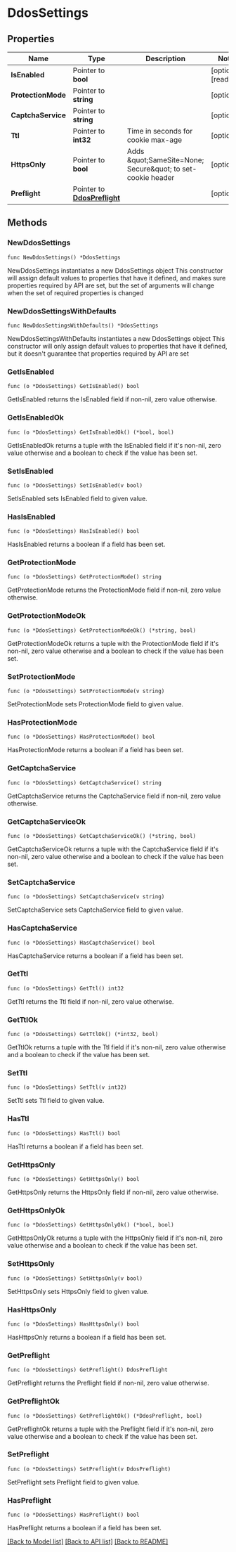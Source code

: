 # DdosSettings

## Properties

Name | Type | Description | Notes
------------ | ------------- | ------------- | -------------
**IsEnabled** | Pointer to **bool** |  | [optional] [readonly] 
**ProtectionMode** | Pointer to **string** |  | [optional] 
**CaptchaService** | Pointer to **string** |  | [optional] 
**Ttl** | Pointer to **int32** | Time in seconds for cookie max-age | [optional] 
**HttpsOnly** | Pointer to **bool** | Adds \&quot;SameSite&#x3D;None; Secure\&quot; to set-cookie header | [optional] 
**Preflight** | Pointer to [**DdosPreflight**](DdosPreflight.md) |  | [optional] 

## Methods

### NewDdosSettings

`func NewDdosSettings() *DdosSettings`

NewDdosSettings instantiates a new DdosSettings object
This constructor will assign default values to properties that have it defined,
and makes sure properties required by API are set, but the set of arguments
will change when the set of required properties is changed

### NewDdosSettingsWithDefaults

`func NewDdosSettingsWithDefaults() *DdosSettings`

NewDdosSettingsWithDefaults instantiates a new DdosSettings object
This constructor will only assign default values to properties that have it defined,
but it doesn't guarantee that properties required by API are set

### GetIsEnabled

`func (o *DdosSettings) GetIsEnabled() bool`

GetIsEnabled returns the IsEnabled field if non-nil, zero value otherwise.

### GetIsEnabledOk

`func (o *DdosSettings) GetIsEnabledOk() (*bool, bool)`

GetIsEnabledOk returns a tuple with the IsEnabled field if it's non-nil, zero value otherwise
and a boolean to check if the value has been set.

### SetIsEnabled

`func (o *DdosSettings) SetIsEnabled(v bool)`

SetIsEnabled sets IsEnabled field to given value.

### HasIsEnabled

`func (o *DdosSettings) HasIsEnabled() bool`

HasIsEnabled returns a boolean if a field has been set.

### GetProtectionMode

`func (o *DdosSettings) GetProtectionMode() string`

GetProtectionMode returns the ProtectionMode field if non-nil, zero value otherwise.

### GetProtectionModeOk

`func (o *DdosSettings) GetProtectionModeOk() (*string, bool)`

GetProtectionModeOk returns a tuple with the ProtectionMode field if it's non-nil, zero value otherwise
and a boolean to check if the value has been set.

### SetProtectionMode

`func (o *DdosSettings) SetProtectionMode(v string)`

SetProtectionMode sets ProtectionMode field to given value.

### HasProtectionMode

`func (o *DdosSettings) HasProtectionMode() bool`

HasProtectionMode returns a boolean if a field has been set.

### GetCaptchaService

`func (o *DdosSettings) GetCaptchaService() string`

GetCaptchaService returns the CaptchaService field if non-nil, zero value otherwise.

### GetCaptchaServiceOk

`func (o *DdosSettings) GetCaptchaServiceOk() (*string, bool)`

GetCaptchaServiceOk returns a tuple with the CaptchaService field if it's non-nil, zero value otherwise
and a boolean to check if the value has been set.

### SetCaptchaService

`func (o *DdosSettings) SetCaptchaService(v string)`

SetCaptchaService sets CaptchaService field to given value.

### HasCaptchaService

`func (o *DdosSettings) HasCaptchaService() bool`

HasCaptchaService returns a boolean if a field has been set.

### GetTtl

`func (o *DdosSettings) GetTtl() int32`

GetTtl returns the Ttl field if non-nil, zero value otherwise.

### GetTtlOk

`func (o *DdosSettings) GetTtlOk() (*int32, bool)`

GetTtlOk returns a tuple with the Ttl field if it's non-nil, zero value otherwise
and a boolean to check if the value has been set.

### SetTtl

`func (o *DdosSettings) SetTtl(v int32)`

SetTtl sets Ttl field to given value.

### HasTtl

`func (o *DdosSettings) HasTtl() bool`

HasTtl returns a boolean if a field has been set.

### GetHttpsOnly

`func (o *DdosSettings) GetHttpsOnly() bool`

GetHttpsOnly returns the HttpsOnly field if non-nil, zero value otherwise.

### GetHttpsOnlyOk

`func (o *DdosSettings) GetHttpsOnlyOk() (*bool, bool)`

GetHttpsOnlyOk returns a tuple with the HttpsOnly field if it's non-nil, zero value otherwise
and a boolean to check if the value has been set.

### SetHttpsOnly

`func (o *DdosSettings) SetHttpsOnly(v bool)`

SetHttpsOnly sets HttpsOnly field to given value.

### HasHttpsOnly

`func (o *DdosSettings) HasHttpsOnly() bool`

HasHttpsOnly returns a boolean if a field has been set.

### GetPreflight

`func (o *DdosSettings) GetPreflight() DdosPreflight`

GetPreflight returns the Preflight field if non-nil, zero value otherwise.

### GetPreflightOk

`func (o *DdosSettings) GetPreflightOk() (*DdosPreflight, bool)`

GetPreflightOk returns a tuple with the Preflight field if it's non-nil, zero value otherwise
and a boolean to check if the value has been set.

### SetPreflight

`func (o *DdosSettings) SetPreflight(v DdosPreflight)`

SetPreflight sets Preflight field to given value.

### HasPreflight

`func (o *DdosSettings) HasPreflight() bool`

HasPreflight returns a boolean if a field has been set.


[[Back to Model list]](HOW-TO.md#documentation-for-models) [[Back to API list]](HOW-TO.md#documentation-for-api-endpoints) [[Back to README]](HOW-TO.md)


